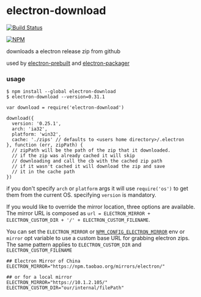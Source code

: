 # electron-download

[![Build Status](https://travis-ci.org/electron-userland/electron-download.svg?branch=master)](https://travis-ci.org/electron-userland/electron-download)

[![NPM](https://nodei.co/npm/electron-download.png)](https://nodei.co/npm/electron-download/)

downloads a electron release zip from github

used by [electron-prebuilt](https://npmjs.org/electron-prebuilt) and [electron-packager](https://npmjs.org/electron-packager)

### usage

```plain
$ npm install --global electron-download
$ electron-download --version=0.31.1
```

```
var download = require('electron-download')

download({
  version: '0.25.1',
  arch: 'ia32',
  platform: 'win32',
  cache: './zips' // defaults to <users home directory>/.electron
}, function (err, zipPath) {
  // zipPath will be the path of the zip that it downloaded.
  // if the zip was already cached it will skip
  // downloading and call the cb with the cached zip path
  // if it wasn't cached it will download the zip and save
  // it in the cache path
})
```

if you don't specify `arch` or `platform` args it will use `require('os')` to get them from the current OS. specifying `version` is mandatory.

If you would like to override the mirror location, three options are available. The mirror URL is composed as `url = ELECTRON_MIRROR + ELECTRON_CUSTOM_DIR + '/' + ELECTRON_CUSTOM_FILENAME`.

You can set the `ELECTRON_MIRROR` or [`NPM_CONFIG_ELECTRON_MIRROR`](https://docs.npmjs.com/misc/config#environment-variables) env or `mirror` opt variable to use a custom base URL for grabbing electron zips. The same pattern applies to `ELECTRON_CUSTOM_DIR` and `ELECTRON_CUSTOM_FILENAME`

```plain
## Electron Mirror of China
ELECTRON_MIRROR="https://npm.taobao.org/mirrors/electron/"

## or for a local mirror
ELECTRON_MIRROR="https://10.1.2.105/"
ELECTRON_CUSTOM_DIR="our/internal/filePath"
```

